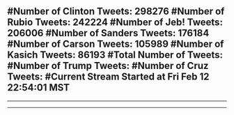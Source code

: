 #Number of Clinton Tweets: 298276
#Number of Rubio Tweets: 242224
#Number of Jeb! Tweets: 206006
#Number of Sanders Tweets: 176184
#Number of Carson Tweets: 105989
#Number of Kasich Tweets: 86193
#Total Number of Tweets:  
#Number of Trump Tweets: 
#Number of Cruz Tweets: 
#Current Stream Started at Fri Feb 12 22:54:01 MST
---
---
---
